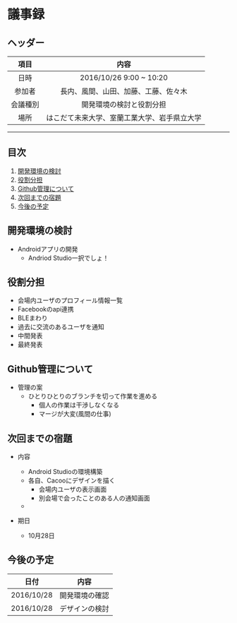
# 議事録

## ヘッダー
|項目|内容|
|:--:|:--:|
| 日時 | 2016/10/26  9:00 ~ 10:20|
| 参加者 | 長内、風間、山田、加藤、工藤、佐々木 |
| 会議種別 | 開発環境の検討と役割分担 |
| 場所 | はこだて未来大学、室蘭工業大学、岩手県立大学 |

---
## 目次
1. [開発環境の検討](#anchar1)
2. [役割分担](#anchar2)
3. [Github管理について](#anchar3)　
3. [次回までの宿題](#anchar4)
4. [今後の予定](#anchar5)

## <div id="anchar1"/>開発環境の検討
- Androidアプリの開発
  - Andriod Studio一択でしょ！

## <div id="anchar2"/>役割分担
- 会場内ユーザのプロフィール情報一覧
- Facebookのapi連携
- BLEまわり
- 過去に交流のあるユーザを通知
- 中間発表
- 最終発表

## <div id="anchar3"/>Github管理について
- 管理の案
   - ひとりひとりのブランチを切って作業を進める
     - 個人の作業は干渉しなくなる
     - マージが大変(風間の仕事)
     
## <div id="anchar4"/>次回までの宿題
- 内容
   - Android Studioの環境構築
   - 各自、Cacooにデザインを描く
     - 会場内ユーザの表示画面
     - 別会場で会ったことのある人の通知画面
   - 
  
- 期日
	- 10月28日

## <div id="anchar5"/>今後の予定
|日付|内容|
|:--:|:--:|
| 2016/10/28 | 開発環境の確認 |
| 2016/10/28 | デザインの検討 |



